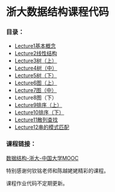 # 浙大数据结构课程代码

### 目录：

- [Lecture1基本概念](https://github.com/ZQPei/DataStructures_Algorithm/tree/master/Lecture1%E5%9F%BA%E6%9C%AC%E6%A6%82%E5%BF%B5)
- [Lecture2线性结构](https://github.com/ZQPei/DataStructures_Algorithm/tree/master/Lecture2%E7%BA%BF%E6%80%A7%E7%BB%93%E6%9E%84)
- [Lecture3树（上）](https://github.com/ZQPei/DataStructures_Algorithm/tree/master/Lecture3%E6%A0%91%EF%BC%88%E4%B8%8A%EF%BC%89)
- [Lecture4树（中）](https://github.com/ZQPei/DataStructures_Algorithm/tree/master/Lecture4%E6%A0%91%EF%BC%88%E4%B8%AD%EF%BC%89)
- [Lecture5树（下）](https://github.com/ZQPei/DataStructures_Algorithm/tree/master/Lecture5%E6%A0%91%EF%BC%88%E4%B8%8B%EF%BC%89)
- [Lecture6图（上）](https://github.com/ZQPei/DataStructures_Algorithm/tree/master/Lecture6%E5%9B%BE%EF%BC%88%E4%B8%8A%EF%BC%89)
- [Lecture7图（中）](https://github.com/ZQPei/DataStructures_Algorithm/tree/master/Lecture7%E5%9B%BE%EF%BC%88%E4%B8%AD%EF%BC%89)
- Lecture8图（下）
- [Lecture9排序（上）](https://github.com/ZQPei/DataStructures_Algorithm/tree/master/Lecture9%E6%8E%92%E5%BA%8F%EF%BC%88%E4%B8%8A%EF%BC%89)
- [Lecture10排序（下）](https://github.com/ZQPei/DataStructures_Algorithm/tree/master/Lecture10%E6%8E%92%E5%BA%8F%EF%BC%88%E4%B8%8B%EF%BC%89)
- [Lecture11散列查找](https://github.com/ZQPei/DataStructures_Algorithm/tree/master/Lecture11%E6%95%A3%E5%88%97%E6%9F%A5%E6%89%BE)
- [Lecture12串的模式匹配](https://github.com/ZQPei/DataStructures_Algorithm/tree/master/Lecture12%E4%B8%B2%E7%9A%84%E6%A8%A1%E5%BC%8F%E5%8C%B9%E9%85%8D)



### 课程链接：

[数据结构-浙大-中国大学MOOC](https://www.icourse163.org/course/ZJU-93001)

特别感谢何钦铭老师和陈越姥姥精彩的课程。

课程作业代码不定期更新。